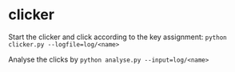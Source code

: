 # clicker

Start the clicker and click according to the key assignment:
`python clicker.py --logfile=log/<name>`

Analyse the clicks by 
`python analyse.py --input=log/<name>`
